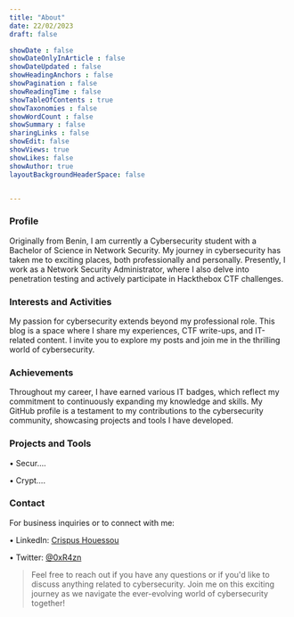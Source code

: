 ```yaml
---
title: "About"
date: 22/02/2023
draft: false

showDate : false
showDateOnlyInArticle : false
showDateUpdated : false
showHeadingAnchors : false
showPagination : false
showReadingTime : false
showTableOfContents : true
showTaxonomies : false 
showWordCount : false
showSummary : false
sharingLinks : false
showEdit: false
showViews: true
showLikes: false
showAuthor: true
layoutBackgroundHeaderSpace: false


---
```

### Profile

Originally from Benin, I am currently a Cybersecurity student with a Bachelor of Science in Network Security. My journey in cybersecurity has taken me to exciting places, both professionally and personally. Presently, I work as a Network Security Administrator, where I also delve into penetration testing and actively participate in Hackthebox CTF challenges.

### Interests and Activities

My passion for cybersecurity extends beyond my professional role. This blog is a space where I share my experiences, CTF write-ups, and IT-related content. I invite you to explore my posts and join me in the thrilling world of cybersecurity.

### Achievements

Throughout my career, I have earned various IT badges, which reflect my commitment to continuously expanding my knowledge and skills. My GitHub profile is a testament to my contributions to the cybersecurity community, showcasing projects and tools I have developed.

### Projects and Tools

  • Secur....

  • Crypt....

### Contact

For business inquiries or to connect with me:

 • LinkedIn: [Crispus Houessou][link1]

 • Twitter: [@0xR4zn][link2]

> Feel free to reach out if you have any questions or if you'd like to discuss anything related to cybersecurity. Join me on this exciting journey as we navigate the ever-evolving world of cybersecurity together!


[link1]: https://www.linkedin.com/in/crispus-houessou/
[link2]: https://x.com/0xR4zn